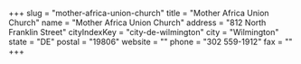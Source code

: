 +++
slug = "mother-africa-union-church"
title = "Mother Africa Union Church"
name = "Mother Africa Union Church"
address = "812 North Franklin Street"
cityIndexKey = "city-de-wilmington"
city = "Wilmington"
state = "DE"
postal = "19806"
website = ""
phone = "302 559-1912"
fax = ""
+++

